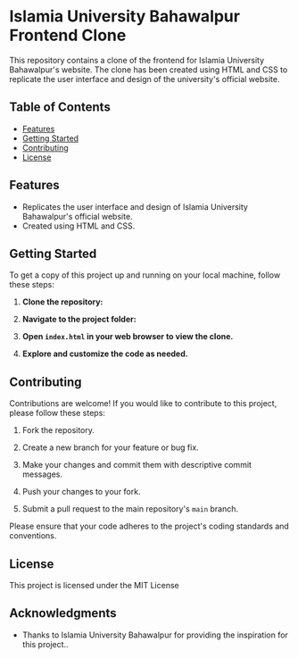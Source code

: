 # Islamia University Bahawalpur Frontend Clone

This repository contains a clone of the frontend for Islamia University Bahawalpur's website. The clone has been created using HTML and CSS to replicate the user interface and design of the university's official website.

## Table of Contents

- [Features](#features)
- [Getting Started](#getting-started)
- [Contributing](#contributing)
- [License](#license)

## Features

- Replicates the user interface and design of Islamia University Bahawalpur's official website.
- Created using HTML and CSS.

## Getting Started

To get a copy of this project up and running on your local machine, follow these steps:

1. **Clone the repository:**

2. **Navigate to the project folder:**


3. **Open `index.html` in your web browser to view the clone.**


4. **Explore and customize the code as needed.**

## Contributing

Contributions are welcome! If you would like to contribute to this project, please follow these steps:

1. Fork the repository.

2. Create a new branch for your feature or bug fix.

3. Make your changes and commit them with descriptive commit messages.

4. Push your changes to your fork.

5. Submit a pull request to the main repository's `main` branch.

Please ensure that your code adheres to the project's coding standards and conventions.

## License

This project is licensed under the MIT License 

## Acknowledgments

- Thanks to Islamia University Bahawalpur for providing the inspiration for this project..
